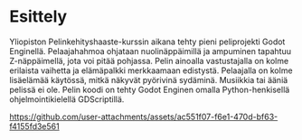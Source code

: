# Esittely
Yliopiston Pelinkehityshaaste-kurssin aikana tehty pieni peliprojekti Godot Enginellä. Pelaajahahmoa ohjataan nuolinäppäimillä ja ampuminen tapahtuu Z-näppäimellä, jota voi pitää pohjassa. Pelin ainoalla vastustajalla on kolme erilaista vaihetta ja elämäpalkki merkkaamaan edistystä. Pelaajalla on kolme lisäelämää käytössä, mitkä näkyvät pyörivinä sydäminä. Musiikkia tai ääniä pelissä ei ole. Pelin koodi on tehty Godot Enginen omalla Python-henkisellä ohjelmointikielellä GDScriptillä.

https://github.com/user-attachments/assets/ac551f07-f6e1-470d-bf63-f4155fd3e561


